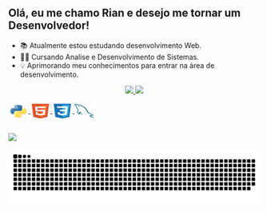 ## Olá, eu me chamo Rian e desejo me tornar um Desenvolvedor!
- 📚 Atualmente estou estudando desenvolvimento Web.
- 👨‍🎓 Cursando Analise e Desenvolvimento de Sistemas.
- 💡 Aprimorando meu conhecimentos para entrar na área de desenvolvimento.

<div align="center">
  <a href="https://github.com/RianTMJ">
  <img height="160em" src="https://github-readme-stats.vercel.app/api?username=RianTMJ&show_icons=true&theme=gruvbox&include_all_commits=true&count_private=true"/>
  <img height="160em" src="https://github-readme-stats.vercel.app/api/top-langs/?username=RianTMJ&layout=compact&langs_count=7&theme=gruvbox"/>
</div>
  
<div style="display: inline_block"><br>
  <img align="center" alt="Rian-Python" height="30" width="40" src="https://raw.githubusercontent.com/devicons/devicon/master/icons/python/python-original.svg">
  <img align="center" alt="Rian-HTML" height="30" width="40" src="https://raw.githubusercontent.com/devicons/devicon/master/icons/html5/html5-original.svg">
  <img align="center" alt="Rian-CSS" height="30" width="40" src="https://raw.githubusercontent.com/devicons/devicon/master/icons/css3/css3-original.svg">
  <img align="center" alt="Rian-MySQL" height="30" width="40" src="https://github.com/devicons/devicon/blob/master/icons/mysql/mysql-original.svg">
  </div>

  
  ##
<div>
<a href="https://www.linkedin.com/in/rian-marlon-beckert-0952511b6/" target="_blank"><img src="https://img.shields.io/badge/-LinkedIn-%230077B5?style=for-the-badge&logo=linkedin&logoColor=white" target="_blank"></a>
</div>
 
  ![Snake animation](https://github.com/RianTMJ/RianTMJ/blob/output/github-contribution-grid-snake.svg)

 


